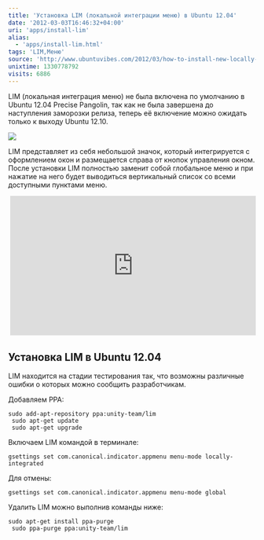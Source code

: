 ```yaml
---
title: 'Установка LIM (локальной интеграции меню) в Ubuntu 12.04'
date: '2012-03-03T16:46:32+04:00'
uri: 'apps/install-lim'
alias: 
  - 'apps/install-lim.html'
tags: 'LIM,Меню'
source: 'http://www.ubuntuvibes.com/2012/03/how-to-install-new-locally-integrated.html'
unixtime: 1330778792
visits: 6886
---
```

LIM (локальная интеграция меню) не была включена по умолчанию в Ubuntu 12.04 Precise Pangolin, так как не была завершена до наступления заморозки релиза, теперь её включение можно ожидать только к выходу Ubuntu 12.10.

[![](img/2012/03/03/16-00/lim-6948815647-o.jpg)](img/2012/03/03/16-00/lim-6948815647-o.jpg)

LIM представляет из себя небольшой значок, который интегрируется с оформлением окон и размещается справа от кнопок управления окном. После установки LIM полностью заменит собой глобальное меню и при нажатие на него будет выводиться вертикальный список со всеми доступными пунктами меню.

 <iframe width="500" height="284" src="https://www.youtube.com/embed/qKc7mhy6t2s" frameborder="0" allowfullscreen=""></iframe>

## Установка LIM в Ubuntu 12.04

LIM находится на стадии тестирования так, что возможны различные ошибки о которых можно сообщить разработчикам.

Добавляем PPA:

```
sudo add-apt-repository ppa:unity-team/lim
 sudo apt-get update
 sudo apt-get upgrade
```

Включаем LIM командой в терминале:

```
gsettings set com.canonical.indicator.appmenu menu-mode locally-integrated
```

Для отмены:

```
gsettings set com.canonical.indicator.appmenu menu-mode global
```

Удалить LIM можно выполнив команды ниже:

```
sudo apt-get install ppa-purge
 sudo ppa-purge ppa:unity-team/lim
```

